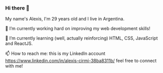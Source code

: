 ### Hi there 👋
My name's Alexis, I'm 29 years old and I live in Argentina.



🔭 I’m currently working hard on improving my web development skills!

🌱 I’m currently learning (well, actually reinforcing) HTML, CSS, JavaScript and ReactJS.

📫 How to reach me: this is my LinkedIn account https://www.linkedin.com/in/alexis-cirmi-38ba8311b/ feel free to connect with me!

<!--
**cirmialexis/cirmialexis** is a ✨ _special_ ✨ repository because its `README.md` (this file) appears on your GitHub profile.

Here are some ideas to get you started:

- 🔭 I’m currently working on ...
- 🌱 I’m currently learning ...
- 👯 I’m looking to collaborate on ...
- 🤔 I’m looking for help with ...
- 💬 Ask me about ...
- 📫 How to reach me: ...
- 😄 Pronouns: ...
- ⚡ Fun fact: ...
-->
